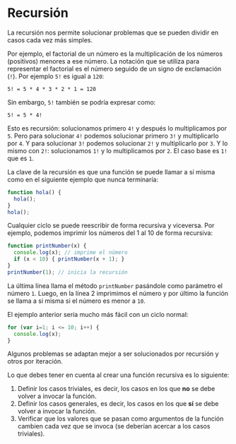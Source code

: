 # Recursión

La recursión nos permite solucionar problemas que se pueden dividir en casos cada vez más simples.

Por ejemplo, el factorial de un número es la multiplicación de los números (positivos) menores a ese número. La notación que se utiliza para representar el factorial es el número seguido de un signo de exclamación (`!`). Por ejemplo `5!` es igual a `120`:

```
5! = 5 * 4 * 3 * 2 * 1 = 120
```

Sin embargo, `5!` también se podría expresar como:

```
5! = 5 * 4!
```

Esto es recursión: solucionamos primero `4!` y después lo multiplicamos por `5`. Pero para solucionar `4!` podemos solucionar primero `3!` y multiplicarlo por `4`. Y para solucionar `3!` podemos solucionar `2!` y multiplicarlo por `3`. Y lo mismo con `2!`: solucionamos `1!` y lo multiplicamos por `2`. El caso base es `1!` que es `1`.

La clave de la recursión es que una función se puede llamar a sí misma como en el siguiente ejemplo que nunca terminaría:

```javascript
function hola() {
  hola();
}
hola();
```

Cualquier ciclo se puede reescribir de forma recursiva y viceversa. Por ejemplo, podemos imprimir los números del 1 al 10 de forma recursiva:

```javascript
function printNumber(x) {
  console.log(x); // imprime el número
  if (x < 10) { printNumber(x + 1); }
}
printNumber(1); // inicia la recursión
```

La última línea llama el método `printNumber` pasándole como parámetro el número `1`. Luego, en la línea 2 imprimimos el número y por último la función se llama a si misma si el número es menor a `10`.

El ejemplo anterior sería mucho más fácil con un ciclo normal:

```javascript
for (var i=1; i <= 10; i++) {
  console.log(x);
}
```

Algunos problemas se adaptan mejor a ser solucionados por recursión y otros por iteración.

Lo que debes tener en cuenta al crear una función recursiva es lo siguiente:

1. Definir los casos triviales, es decir, los casos en los que **no** se debe volver a invocar la función.
2. Definir los casos generales, es decir, los casos en los que **sí** se debe volver a invocar la función.
3. Verificar que los valores que se pasan como argumentos de la función cambien cada vez que se invoca (se deberían acercar a los casos triviales).
